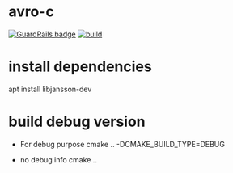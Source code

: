 # avro-c

[![GuardRails badge](https://api.guardrails.io/v2/badges/sangshuduo/avro-c.svg?token=cd10015d41dc47b92a9176f17fa71533e42d61992d522b1df19319785debc7ce&provider=github)](https://dashboard.guardrails.io/gh/sangshuduo/79732)
[![build](https://github.com/sangshuduo/avro-c/actions/workflows/build.yml/badge.svg?branch=develop)](https://github.com/sangshuduo/avro-c/actions/workflows/build.yml)

# install dependencies
apt install libjansson-dev

# build debug version
- For debug purpose
cmake .. -DCMAKE_BUILD_TYPE=DEBUG

- no debug info
cmake ..
